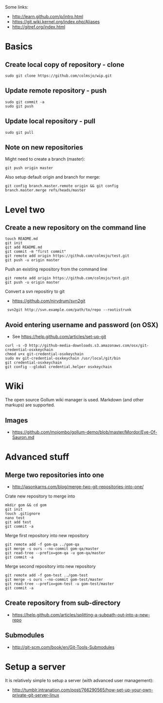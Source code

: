 Some links:
* http://learn.github.com/p/intro.html
* https://git.wiki.kernel.org/index.php/Aliases
* http://gitref.org/index.html

# Basics

## Create local copy of repository - clone

``` 
sudo git clone https://github.com/colmsjo/wip.git
```

## Update remote repository - push

```
sudo git commit -a
sudo git push
```

## Update local repository - pull

```
sudo git pull
```

## Note on new repositories

Might need to create a branch (master):
```
git push origin master
```

Also setup default origin and branch for merge:
```
git config branch.master.remote origin && git config branch.master.merge refs/heads/master
```

# Level two

## Create a new repository on the command line

```
touch README.md
git init
git add README.md
git commit -m "first commit"
git remote add origin https://github.com/colmsjo/test.git
git push -u origin master
```

Push an existing repository from the command line
```
git remote add origin https://github.com/colmsjo/test.git
git push -u origin master
```

Convert a svn repositiry to git

* https://github.com/nirvdrum/svn2git

```
 svn2git http://svn.example.com/path/to/repo --rootistrunk
```

## Avoid entering username and password (on OSX)

* See https://help.github.com/articles/set-up-git

```
curl -s -O http://github-media-downloads.s3.amazonaws.com/osx/git-credential-osxkeychain
chmod u+x git-credential-osxkeychain
sudo mv git-credential-osxkeychain /usr/local/git/bin
git credential-osxkeychain
git config --global credential.helper osxkeychain
```


# Wiki

The open source Gollum wiki manager is used. Markdown (and other markups) are supported.

## Images
* https://github.com/mojombo/gollum-demo/blob/master/Mordor/Eye-Of-Sauron.md


# Advanced stuff

## Merge two repositories into one

* http://jasonkarns.com/blog/merge-two-git-repositories-into-one/

Crate new repository to merge into
```
mkdir gom && cd gom
git init
touch .gitignore
nano test
git add test 
git commit -a
```

Merge first repository into new repository
```
git remote add -f gom-qa ../gom-qa
git merge -s ours --no-commit gom-qa/master
git read-tree --prefix=gom-qa -u gom-qa/master
git commit -a
```

Merge second repository into new repository
```
git remote add -f gom-test ../gom-test
git merge -s ours --no-commit gom-test/master
git read-tree --prefix=gom-test -u gom-test/master
git commit -a
```

## Create repository from sub-directory

* https://help.github.com/articles/splitting-a-subpath-out-into-a-new-repo

## Submodules

* http://git-scm.com/book/en/Git-Tools-Submodules


# Setup a server

It is relatively simple to setup a server (with advanced user management):

 * http://tumblr.intranation.com/post/766290565/how-set-up-your-own-private-git-server-linux

